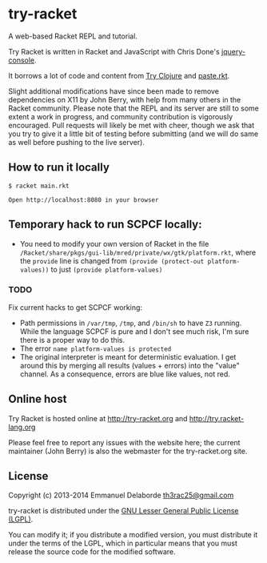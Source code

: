 try-racket
==========

A web-based Racket REPL and tutorial.

Try Racket is written in Racket and JavaScript with Chris Done's [jquery-console](https://github.com/chrisdone/jquery-console).
   
   It borrows a lot of code and content from [Try Clojure](http://www.tryclj.com/) and [paste.rkt](https://github.com/samth/paste.rkt).

Slight additional modifications have since been made to remove dependencies on X11 by John Berry, with help from many others in the Racket community. Please note that the REPL and its server are still to some extent a work in progress, and community contribution is vigorously encouraged. Pull requests will likely be met with cheer, though we ask that you try to give it a little bit of testing before submitting (and we will do same as well before pushing to the live server).

## How to run it locally
    
    $ racket main.rkt
    
	Open http://localhost:8080 in your browser

## Temporary hack to run SCPCF locally:

* You need to modify your own version of Racket in the file
  `/Racket/share/pkgs/gui-lib/mred/private/wx/gtk/platform.rkt`,
  where the `provide` line is changed from
  `(provide (protect-out platform-values))`
  to just `(provide platform-values)`

### TODO

Fix current hacks to get SCPCF working:

* Path permissions in `/var/tmp`, `/tmp`, and `/bin/sh` to have `Z3` running.
  While the language SCPCF is pure and I don't see much risk,
  I'm sure there is a proper way to do this.
* The error `name platform-values is protected`
* The original interpreter is meant for deterministic evaluation.
  I get around this by merging all results (values + errors) into the "value" channel.
  As a consequence, errors are blue like values, not red.

## Online host

Try Racket is hosted online at http://try-racket.org and http://try.racket-lang.org

Please feel free to report any issues with the website here; the current maintainer (John Berry) is also the webmaster for the try-racket.org site.

## License

Copyright (c) 2013-2014 Emmanuel Delaborde <th3rac25@gmail.com>

try-racket is distributed under the [GNU Lesser General Public License
(LGPL)](http://www.gnu.org/licenses/lgpl-3.0.html).

You can modify it; if you distribute a modified version, you must
distribute it under the terms of the LGPL, which in particular means
that you must release the source code for the modified software.
